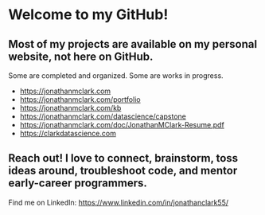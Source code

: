 # Welcome to my GitHub!

## Most of my projects are available on my personal website, not here on GitHub.
Some are completed and organized. Some are works in progress.
- https://jonathanmclark.com
- https://jonathanmclark.com/portfolio
- https://jonathanmclark.com/kb
- https://jonathanmclark.com/datascience/capstone
- https://jonathanmclark.com/doc/JonathanMClark-Resume.pdf
- https://clarkdatascience.com

## Reach out! I love to connect, brainstorm, toss ideas around, troubleshoot code, and mentor early-career programmers.
Find me on LinkedIn: https://www.linkedin.com/in/jonathanclark55/
